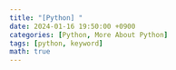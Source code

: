 ```yaml
---
title: "[Python] "
date: 2024-01-16 19:50:00 +0900
categories: [Python, More About Python]
tags: [python, keyword]
math: true
---
```


